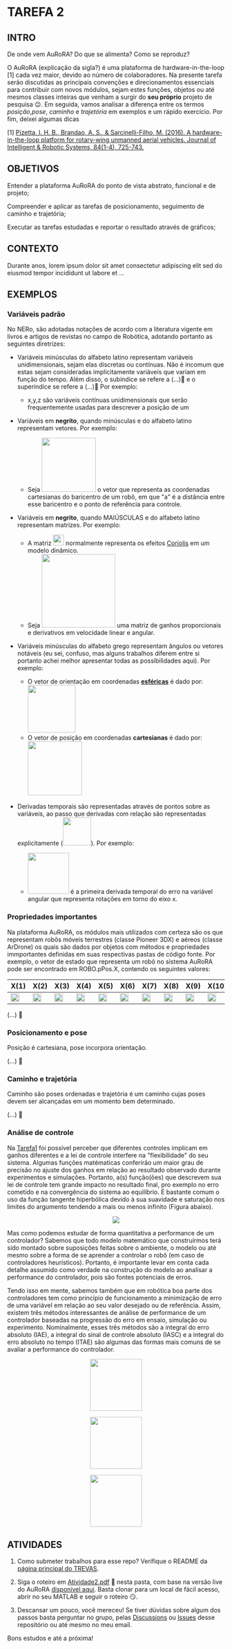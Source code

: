 TAREFA 2
========

## INTRO
De onde vem AuRoRA? Do que se alimenta? Como se reproduz? 

O AuRoRA (explicação da sigla?) é uma plataforma de hardware-in-the-loop [1] cada vez maior, devido ao número de colaboradores. Na presente tarefa serão discutidas as principais convenções e direcionamentos essenciais para contribuir com novos módulos, sejam estes funções, objetos ou até mesmos classes inteiras que venham a surgir do **seu próprio** projeto de pesquisa :wink:. Em seguida, vamos analisar a diferença entre os termos *posição*,*pose*, *caminho* e *trajetória* em exemplos e um rápido exercício. Por fim, deixei algumas dicas 

[1] [Pizetta, I. H. B., Brandao, A. S., & Sarcinelli-Filho, M. (2016). A hardware-in-the-loop platform for rotary-wing unmanned aerial vehicles. Journal of Intelligent & Robotic Systems, 84(1-4), 725-743.](https://doi.org/10.1109/ICUAS.2014.6842369) 

## OBJETIVOS
Entender a plataforma AuRoRA do ponto de vista abstrato, funcional e de projeto; 

Compreender e aplicar as tarefas de posicionamento, seguimento de caminho e trajetória;

Executar as tarefas estudadas e reportar o resultado através de gráficos;

## CONTEXTO
Durante anos, lorem ipsum dolor sit amet consectetur adipiscing elit sed do eiusmod tempor incididunt ut labore et ...

## EXEMPLOS
### Variáveis padrão 

No NERo, são adotadas notações de acordo com a literatura vigente em livros e artigos de revistas no campo de Robótica, adotando portanto as seguintes diretrizes:

* Variáveis minúsculas do alfabeto latino representam variáveis unidimensionais, sejam elas discretas ou contínuas. Não é incomum que estas sejam consideradas implicitamente variáveis que variam em função do tempo. Além disso, o subíndice se refere a (...):construction: e o superíndice se refere a (...):construction: Por exemplo:
    - x,y,z são variáveis contínuas unidimensionais que serão frequentemente usadas para descrever a posição de um 

* Variáveis em **negrito**, quando minúsculas e do alfabeto latino representam vetores. Por exemplo:
    - Seja <img src="https://latex.codecogs.com/svg.latex?\mathbf{p}=[x_c,y_c,z_c,a]^T" width="125"> o vetor que representa as coordenadas cartesianas do baricentro de um robô, em que "a" é a distância entre esse baricentro e o ponto de referência para controle.

* Variáveis em **negrito**, quando MAIÚSCULAS e do alfabeto latino representam matrizes. Por exemplo:
    - A matriz <img src="https://latex.codecogs.com/svg.latex?\mathbf{C}_r" width="25"> normalmente representa os efeitos [Coriolis](https://www.smartereveryday.com/toiletswirl) em um modelo dinâmico.
    - Seja <img src="https://latex.codecogs.com/svg.latex?\mathbf{K}=[k_{p\upsilon},k_{p\omega};k_{d\upsilon},k_{d\omega}]" width="170"> uma matriz de ganhos proporcionais e derivativos em velocidade linear e angular.

* Variáveis minúsculas do alfabeto grego representam ângulos ou vetores notáveis (eu sei, confuso, mas alguns trabalhos diferem entre si portanto achei melhor apresentar todas as possibilidades aqui). Por exemplo:
    - O vetor de orientação em coordenadas [**esféricas**](https://en.wikipedia.org/wiki/Euler_angles) é dado por: <img src="https://latex.codecogs.com/svg.latex?\eta=[\phi,\theta,\psi]^T" width="110"> 
    - O vetor de posição em coordenadas **cartesianas** é dado por: <img src="https://latex.codecogs.com/svg.latex?\xi=[x,y,z]^T\in\mathbb{R}" width="125"> 

* Derivadas temporais são representadas através de pontos sobre as variáveis, ao passo que derivadas com relação são representadas explicitamente (<img src="https://latex.codecogs.com/svg.latex?\partial\dot{x}/\partial\psi" width="65">). Por exemplo:
    - <img src="https://latex.codecogs.com/svg.latex?\dot{\tilde{\phi}}=\dot{\phi}_d-\dot{\phi}" width="95" > é a primeira derivada temporal do erro na variável angular que representa rotações em torno do eixo x. 


### Propriedades importantes
Na plataforma AuRoRA, os módulos mais utilizados com certeza são os que representam robôs móveis terrestres (classe Pioneer 3DX) e aéreos (classe ArDrone) os quais são dados por objetos com métodos e propriedades immportantes definidas em suas respectivas pastas de código fonte. Por exemplo, o vetor de estado que representa um robô no sistema AuRoRA pode ser encontrado em ROBO.pPos.X, contendo os seguintes valores:

| X(1) | X(2) | X(3) | X(4) | X(5)  | X(6) | X(7) | X(8) | X(9) | X(10) | X(11)  | X(12) |
|------|------|------|------|-------|------|------|------|------|-------|--------|-------|
|<img src="https://latex.codecogs.com/svg.latex?x " width="20" >|<img src="https://latex.codecogs.com/svg.latex?y " width="20">|<img src="https://latex.codecogs.com/svg.latex?z " width="20">|<img src="https://latex.codecogs.com/svg.latex?\phi " width="20">|<img src="https://latex.codecogs.com/svg.latex?\theta " width="20">|<img src="https://latex.codecogs.com/svg.latex?\psi " width="20">|<img src="https://latex.codecogs.com/svg.latex?\dot{x} " width="20">|<img src="https://latex.codecogs.com/svg.latex?\dot{y} " width="20">|<img src="https://latex.codecogs.com/svg.latex?\dot{z}" width="20">|<img src="https://latex.codecogs.com/svg.latex?\dot{\phi} " width="20">|<img src="https://latex.codecogs.com/svg.latex?\dot{\theta} " width="20">|<img src="https://latex.codecogs.com/svg.latex?\dot{\psi} " width="20">|


(...) :construction:

### Posicionamento e pose

Posição é cartesiana, pose incorpora orientação.

(...) :construction:

### Caminho e trajetória

Caminho são poses ordenadas e trajetória é um caminho cujas poses devem ser alcançadas em um momento bem determinado.

(...) :construction:

### Análise de controle

Na [Tarefa1](https://github.com/Alexandre-Caldeira/TREVAS/blob/main/Tarefa1/Controle%20de%20Robôs%20Móveis%20Utilizando%20o%20Modelo%20Cinemático.pdf) foi possível perceber que diferentes controles implicam em ganhos diferentes e a lei de controle interfere na "flexibilidade" do seu sistema. Algumas funções matématicas conferirão um maior grau de precisão no ajuste dos ganhos em relação ao resultado observado durante experimentos e simulações. Portanto, a(s) função(ões) que descrevem sua lei de controle tem grande impacto no resultado final, pro exemplo no erro cometido e na convergência do sistema ao equilíbrio. É bastante comum o uso da função tangente hiperbólica devido à sua suavidade e saturação nos limites do argumento tendendo a mais ou menos infinito (Figura abaixo). 

<p align="center">  <img src="https://mathworld.wolfram.com/images/interactive/TanhReal.gif" />  </p>

Mas como podemos estudar de forma quantitativa a performance de um controlador? Sabemos que todo modelo matemático que construírmos terá sido montado sobre suposições feitas sobre o ambiente, o modelo ou até mesmo sobre a forma de se aprender a controlar o robô (em caso de controladores heurísticos). Portanto, é importante levar em conta cada detalhe assumido como verdade na construção do modelo ao analisar a performance do controlador, pois são fontes potenciais de erros. 

Tendo isso em mente, sabemos também que em robótica boa parte dos controladores tem como princípio de funcionamento a minimização de erro de uma variável em relação ao seu valor desejado ou de referência. Assim, existem três métodos interessantes de análise de performance de um controlador baseadas na progressão do erro em ensaio, simulação ou experimento. Nominalmente, esses três métodos são a integral do erro absoluto (IAE), a integral do sinal de controle absoluto (IASC) e a integral do erro absoluto no tempo (ITAE) são algumas das formas mais comuns de se avaliar a performance do controlador.

<p align="center"> <img src="https://latex.codecogs.com/svg.latex?IAE=\int_{to}^{tf}{||\tilde{q}||}dt" width="120"> </p>

<p align="center"> <img src="https://latex.codecogs.com/svg.latex?IAE=\int_{to}^{tf}{||u||}dt" width="120"> </p>

<p align="center"> <img src="https://latex.codecogs.com/svg.latex?IAE=\int_{to}^{tf}{||t\cdot\tilde{q}||}dt" width="120"> </p>

## ATIVIDADES

1) Como submeter trabalhos para esse repo? Verifique o README da [página principal do TREVAS](https://github.com/Alexandre-Caldeira/TREVAS). 

2) Siga o roteiro em [Atividade2.pdf]() :construction: nesta pasta, com base na versão live do AuRoRA [disponível aqui](https://github.com/NERO-UFV/AuRoRA). Basta clonar para um local de fácil acesso, abrir no seu MATLAB e seguir o roteiro :smirk:. 

3) Descansar um pouco, você mereceu! Se tiver dúvidas sobre algum dos passos basta perguntar no grupo, pelas [Discussions](https://github.com/Alexandre-Caldeira/TREVAS/discussions) ou [Issues](https://guides.github.com/features/issues/) desse repositório ou até mesmo no meu email. 

Bons estudos e até a próxima!

<!-- <img src="https://latex.codecogs.com/svg.latex?\dot{\tilde{\phi}}=\dot{\phi}_d-\dot{\phi}=" width="150" >  (segunda derivada temporal) -->
<!-- https://gist.github.com/rxaviers/7360908 -->
